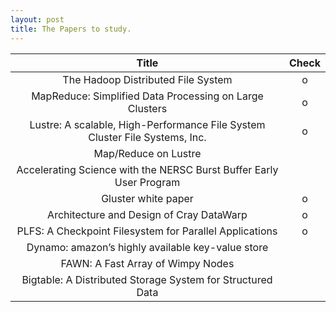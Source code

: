 ```yaml
---
layout: post
title: The Papers to study.
---
```

|                                    Title                                    | Check |
|:---------------------------------------------------------------------------:|:-----:|
| The Hadoop Distributed File System                                          |   o   |
| MapReduce: Simplified Data Processing on Large Clusters                     |   o   |
| Lustre: A scalable, High-Performance File System Cluster File Systems, Inc. |   o   |
| Map/Reduce on Lustre                                                        |       |
| Accelerating Science with the NERSC Burst Buffer Early User Program         |       |
| Gluster white paper                                                         |   o   |
| Architecture and Design of Cray DataWarp                                    |   o   |
| PLFS: A Checkpoint Filesystem for Parallel Applications                     |   o   |
| Dynamo: amazon’s highly available key-value store                           |       |
| FAWN: A Fast Array of Wimpy Nodes                                           |       |
| Bigtable: A Distributed Storage System for Structured Data                  |       |
